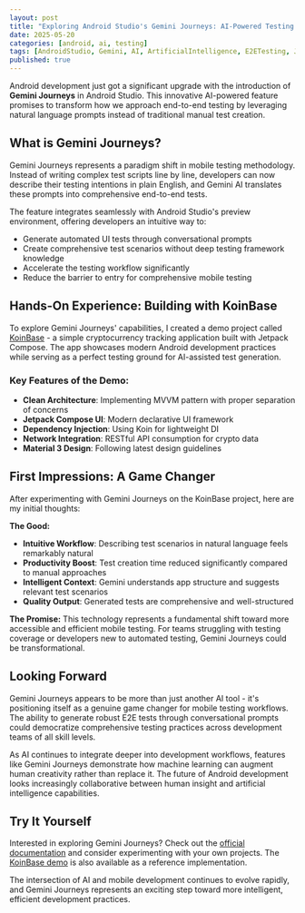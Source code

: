 ```yaml
---
layout: post
title: "Exploring Android Studio's Gemini Journeys: AI-Powered Testing Revolution"
date: 2025-05-20
categories: [android, ai, testing]
tags: [AndroidStudio, Gemini, AI, ArtificialIntelligence, E2ETesting, JetpackCompose, MobileDevelopment]
published: true
---
```


Android development just got a significant upgrade with the introduction of **Gemini Journeys** in Android Studio. This innovative AI-powered feature promises to transform how we approach end-to-end testing by leveraging natural language prompts instead of traditional manual test creation.

## What is Gemini Journeys?

Gemini Journeys represents a paradigm shift in mobile testing methodology. Instead of writing complex test scripts line by line, developers can now describe their testing intentions in plain English, and Gemini AI translates these prompts into comprehensive end-to-end tests.

The feature integrates seamlessly with Android Studio's preview environment, offering developers an intuitive way to:

- Generate automated UI tests through conversational prompts
- Create comprehensive test scenarios without deep testing framework knowledge
- Accelerate the testing workflow significantly
- Reduce the barrier to entry for comprehensive mobile testing

## Hands-On Experience: Building with KoinBase

To explore Gemini Journeys' capabilities, I created a demo project called [KoinBase](https://github.com/maikotrindade/koinbase) - a simple cryptocurrency tracking application built with Jetpack Compose. The app showcases modern Android development practices while serving as a perfect testing ground for AI-assisted test generation.

### Key Features of the Demo:
- **Clean Architecture**: Implementing MVVM pattern with proper separation of concerns
- **Jetpack Compose UI**: Modern declarative UI framework
- **Dependency Injection**: Using Koin for lightweight DI
- **Network Integration**: RESTful API consumption for crypto data
- **Material 3 Design**: Following latest design guidelines

## First Impressions: A Game Changer

After experimenting with Gemini Journeys on the KoinBase project, here are my initial thoughts:

**The Good:**
- **Intuitive Workflow**: Describing test scenarios in natural language feels remarkably natural
- **Productivity Boost**: Test creation time reduced significantly compared to manual approaches
- **Intelligent Context**: Gemini understands app structure and suggests relevant test scenarios
- **Quality Output**: Generated tests are comprehensive and well-structured

**The Promise:**
This technology represents a fundamental shift toward more accessible and efficient mobile testing. For teams struggling with testing coverage or developers new to automated testing, Gemini Journeys could be transformational.

## Looking Forward

Gemini Journeys appears to be more than just another AI tool - it's positioning itself as a genuine game changer for mobile testing workflows. The ability to generate robust E2E tests through conversational prompts could democratize comprehensive testing practices across development teams of all skill levels.

As AI continues to integrate deeper into development workflows, features like Gemini Journeys demonstrate how machine learning can augment human creativity rather than replace it. The future of Android development looks increasingly collaborative between human insight and artificial intelligence capabilities.

## Try It Yourself

Interested in exploring Gemini Journeys? Check out the [official documentation](https://developer.android.com/studio/preview/gemini/journeys) and consider experimenting with your own projects. The [KoinBase demo](https://github.com/maikotrindade/koinbase) is also available as a reference implementation.

The intersection of AI and mobile development continues to evolve rapidly, and Gemini Journeys represents an exciting step toward more intelligent, efficient development practices.
